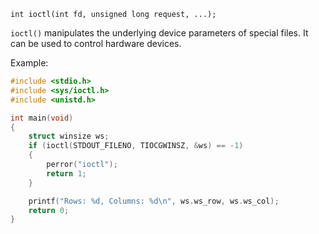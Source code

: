 `int ioctl(int fd, unsigned long request, ...);`

`ioctl()` manipulates the underlying device parameters of special files. It can be used to control hardware devices.

Example:
```c
#include <stdio.h>
#include <sys/ioctl.h>
#include <unistd.h>

int main(void)
{
    struct winsize ws;
    if (ioctl(STDOUT_FILENO, TIOCGWINSZ, &ws) == -1)
    {
        perror("ioctl");
        return 1;
    }

    printf("Rows: %d, Columns: %d\n", ws.ws_row, ws.ws_col);
    return 0;
}
```
